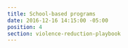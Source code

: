 ```yaml
---
title: School-based programs
date: 2016-12-16 14:15:00 -05:00
position: 4
section: violence-reduction-playbook
---
```


